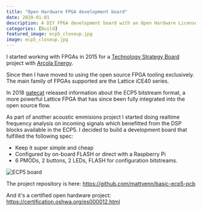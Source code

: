 ```yaml
---
title: "Open Hardware FPGA development board"
date: 2020-01-01
description: A DIY FPGA development board with an Open Hardware License
categories: [Build]
featured_image: ecp5_closeup.jpg
image: ecp5_closeup.jpg
---
```


I started working with FPGAs in 2015 for a [Technology Strategy Board](https://www.r-techmaterials.com/research-and-development/comsafe-hv/) project with [Arcola Energy](https://www.arcolaenergy.com).

Since then I have moved to using the open source FPGA tooling exclusively. The main family of FPGAs supported are the Lattice iCE40 series. 

In 2018 [gatecat](https://github.com/gatecat) released information about the ECP5 bitstream format, a more powerful Lattice FPGA that has since been fully integrated into the open source flow.

As part of another acoustic emmisions project I started doing realtime frequency analysis on incoming signals which benefitted from the DSP blocks available in the ECP5.
I decided to build a development board that fulfilled the following spec:

* Keep it super simple and cheap
* Configured by on-board FLASH or direct with a Raspberry Pi
* 6 PMODs, 2 buttons, 2 LEDs, FLASH for configuration bitstreams.

![ECP5 board](/ecp5_board.jpg)

The project repository is here: https://github.com/mattvenn/basic-ecp5-pcb

And it's a certified open hardware project: https://certification.oshwa.org/es000012.html
